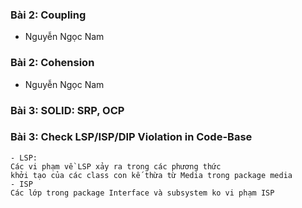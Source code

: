 ### Bài 2: Coupling
- Nguyễn Ngọc Nam

### Bài 2: Cohension
- Nguyễn Ngọc Nam

### Bài 3: SOLID: SRP, OCP

### Bài 3: Check LSP/ISP/DIP Violation in Code-Base
    - LSP:
    Các vi phạm về LSP xảy ra trong các phương thức
    khởi tạo của các class con kế thừa từ Media trong package media
    - ISP
    Các lớp trong package Interface và subsystem ko vi phạm ISP
    






